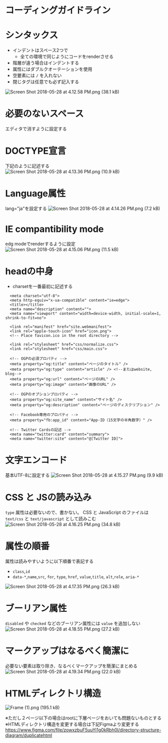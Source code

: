 # コーディングガイドライン
# シンタックス
- インデントはスペース2つで
    - 全ての環境で同じようにコードをrenderさせる
- 階層が違う場合はインデントする
- 属性にはダブルクオーテーションを使用
- 空要素には `/` を入れない
- 閉じタグは任意でも必ず記入する

![Screen Shot 2018-05-28 at 4.12.58 PM.png (38.1 kB)](https://bagelee.s3-ap-northeast-1.amazonaws.com/uploads/production/attachments/5668/2018/05/28/13434/2097aafc-0a5b-4dc9-824f-89090b766405.png)

# 必要のないスペース
エディタで消すように設定する

# DOCTYPE宣言
下記のように記述する
![Screen Shot 2018-05-28 at 4.13.36 PM.png (10.9 kB)](https://bagelee.s3-ap-northeast-1.amazonaws.com/uploads/production/attachments/5668/2018/05/28/13434/6e96da5b-f54b-4eb8-bbf2-329a680d4773.png)

# Language属性
lang="ja"を設定する
![Screen Shot 2018-05-28 at 4.14.26 PM.png (7.2 kB)](https://bagelee.s3-ap-northeast-1.amazonaws.com/uploads/production/attachments/5668/2018/05/28/13434/055f8ba0-ce9e-48cf-ba95-908c10c1f733.png)

# IE compantibility mode
edg modeでrenderするように設定
![Screen Shot 2018-05-28 at 4.15.06 PM.png (11.5 kB)](https://bagelee.s3-ap-northeast-1.amazonaws.com/uploads/production/attachments/5668/2018/05/28/13434/2cca2b5c-e655-4d26-87cf-2082255caf43.png)

# headの中身

- charsetを一番最初に記述する

```
  <meta charset="utf-8">
  <meta http-equiv="x-ua-compatible" content="ie=edge">
  <title></title>
  <meta name="description" content="">
  <meta name="viewport" content="width=device-width, initial-scale=1, shrink-to-fit=no">

  <link rel="manifest" href="site.webmanifest">
  <link rel="apple-touch-icon" href="icon.png">
  <!-- Place favicon.ico in the root directory -->

  <link rel="stylesheet" href="css/normalize.css">
  <link rel="stylesheet" href="css/main.css">

  <!-- OGPの必須プロパティ -->
  <meta property="og:title" content="ページのタイトル" />
  <meta property="og:type" content="article" /> <!--またはwebsite, blog-->
  <meta property="og:url" content="ページのURL" />
  <meta property="og:image" content="画像のURL" />

  <!-- OGPのオプションプロパティ -->
  <meta property="og:site_name" content="サイト名" />
  <meta property="og:description" content="ページのディスクリプション" />

  <!-- Facebook専用のプロパティ -->
  <meta property="fb:app_id" content="App-ID（15文字の半角数字）" />

  <!-- Twitter Cardsの記述 -->
  <meta name="twitter:card" content="summary">
  <meta name="twitter:site" content="@[Twitter ID]">
```


# 文字エンコード
基本UTF-8に設定する
![Screen Shot 2018-05-28 at 4.15.27 PM.png (9.9 kB)](https://bagelee.s3-ap-northeast-1.amazonaws.com/uploads/production/attachments/5668/2018/05/28/13434/3a8bdb41-f865-456b-b845-e80ef4430ca2.png)

# CSS と JSの読み込み
`type` 属性は必要ないので、書かない。
CSS と JavaScript のファイルは `text/css` と `text/javascript` として読みこむ
![Screen Shot 2018-05-28 at 4.16.25 PM.png (34.8 kB)](https://bagelee.s3-ap-northeast-1.amazonaws.com/uploads/production/attachments/5668/2018/05/28/13434/c3d114ce-4106-4c87-be0c-cf01e5dc2da7.png)

# 属性の順番
属性は読みやすいように以下順番で表記する
<ul>
      <li><code>class</code>,<code>id</code></li>
      <li><code>data-*</code>,<code>name</code>,<code>src</code>, <code>for</code>, <code>type</code>, <code>href</code>, <code>value</code>,<code>title</code>, <code>alt</code>,<code>role</code>, <code>aria-*</code></li>
    </ul>

![Screen Shot 2018-05-28 at 4.17.35 PM.png (26.3 kB)](https://bagelee.s3-ap-northeast-1.amazonaws.com/uploads/production/attachments/5668/2018/05/28/13434/fa9fc74b-42c1-4aee-80b8-2fbab63d51e1.png)

# ブーリアン属性
`disabled` や `checked` などのブーリアン属性には `value` を追加しない
![Screen Shot 2018-05-28 at 4.18.55 PM.png (27.2 kB)](https://bagelee.s3-ap-northeast-1.amazonaws.com/uploads/production/attachments/5668/2018/05/28/13434/c9ebe15c-e367-48cc-aa92-34cde824edff.png)

# マークアップはなるべく簡潔に
必要ない要素は取り除き、なるべくマークアップを簡潔にまとめる
![Screen Shot 2018-05-28 at 4.19.34 PM.png (22.0 kB)](https://bagelee.s3-ap-northeast-1.amazonaws.com/uploads/production/attachments/5668/2018/05/28/13434/e0de7c89-a394-40ad-9f1f-a08fb47e4a65.png)

# HTMLディレクトリ構造

![Frame (1).png (195.1 kB)](https://bagelee.s3-ap-northeast-1.amazonaws.com/uploads/production/attachments/5668/2018/06/13/13434/d6b26971-cbb9-4de2-b324-3c01e2393885.png)

※ただし２ページ以下の場合はrootに下層ページをおいても問題ないものとする
※HTMLディレクトリ構造を変更する場合は下記Figmaより変更する
https://www.figma.com/file/zowxzbuF5uuYi1g0kRbh0l/directory-structure-diagram/duplicatehtml
